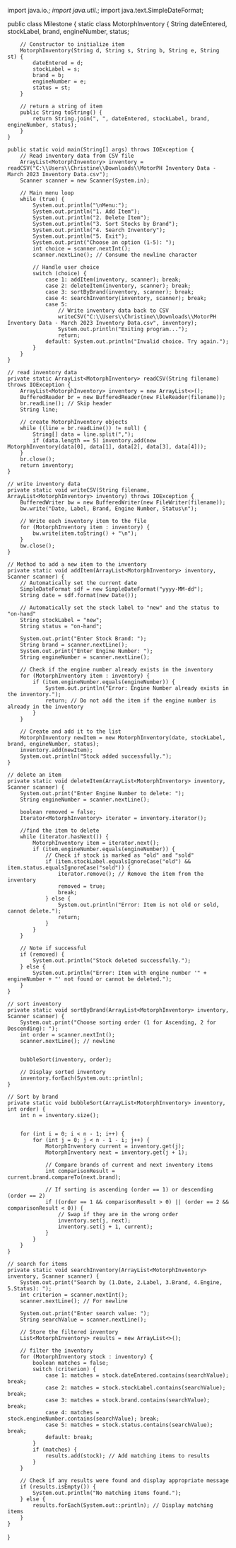 import java.io.*;
import java.util.*;
import java.text.SimpleDateFormat;

public class Milestone {
    static class MotorphInventory {
        String dateEntered, stockLabel, brand, engineNumber, status;

        // Constructor to initialize item
        MotorphInventory(String d, String s, String b, String e, String st) {
            dateEntered = d;
            stockLabel = s;
            brand = b;
            engineNumber = e;
            status = st;
        }

        // return a string of item
        public String toString() {
            return String.join(", ", dateEntered, stockLabel, brand, engineNumber, status);
        }
    }

    public static void main(String[] args) throws IOException {
        // Read inventory data from CSV file
        ArrayList<MotorphInventory> inventory = readCSV("C:\\Users\\Christine\\Downloads\\MotorPH Inventory Data - March 2023 Inventory Data.csv");
        Scanner scanner = new Scanner(System.in);
        
        // Main menu loop
        while (true) {
            System.out.println("\nMenu:");
            System.out.println("1. Add Item");
            System.out.println("2. Delete Item");
            System.out.println("3. Sort Stocks by Brand");
            System.out.println("4. Search Inventory");
            System.out.println("5. Exit");
            System.out.print("Choose an option (1-5): ");
            int choice = scanner.nextInt();
            scanner.nextLine(); // Consume the newline character

            // Handle user choice
            switch (choice) {
                case 1: addItem(inventory, scanner); break;
                case 2: deleteItem(inventory, scanner); break;
                case 3: sortByBrand(inventory, scanner); break;
                case 4: searchInventory(inventory, scanner); break;
                case 5:
                    // Write inventory data back to CSV
                    writeCSV("C:\\Users\\Christine\\Downloads\\MotorPH Inventory Data - March 2023 Inventory Data.csv", inventory);
                    System.out.println("Exiting program...");
                    return;
                default: System.out.println("Invalid choice. Try again.");
            }
        }
    }

    // read inventory data
    private static ArrayList<MotorphInventory> readCSV(String filename) throws IOException {
        ArrayList<MotorphInventory> inventory = new ArrayList<>();
        BufferedReader br = new BufferedReader(new FileReader(filename));
        br.readLine(); // Skip header
        String line;
        
        // create MotorphInventory objects
        while ((line = br.readLine()) != null) {
            String[] data = line.split(",");
            if (data.length == 5) inventory.add(new MotorphInventory(data[0], data[1], data[2], data[3], data[4]));
        }
        br.close();
        return inventory;
    }

    // write inventory data
    private static void writeCSV(String filename, ArrayList<MotorphInventory> inventory) throws IOException {
        BufferedWriter bw = new BufferedWriter(new FileWriter(filename));
        bw.write("Date, Label, Brand, Engine Number, Status\n");
        
        // Write each inventory item to the file
        for (MotorphInventory item : inventory) {
            bw.write(item.toString() + "\n");
        }
        bw.close();
    }

    // Method to add a new item to the inventory
    private static void addItem(ArrayList<MotorphInventory> inventory, Scanner scanner) {
        // Automatically set the current date
        SimpleDateFormat sdf = new SimpleDateFormat("yyyy-MM-dd");
        String date = sdf.format(new Date());

        // Automatically set the stock label to "new" and the status to "on-hand"
        String stockLabel = "new";
        String status = "on-hand";

        System.out.print("Enter Stock Brand: ");
        String brand = scanner.nextLine();
        System.out.print("Enter Engine Number: ");
        String engineNumber = scanner.nextLine();

        // Check if the engine number already exists in the inventory
        for (MotorphInventory item : inventory) {
            if (item.engineNumber.equals(engineNumber)) {
                System.out.println("Error: Engine Number already exists in the inventory.");
                return; // Do not add the item if the engine number is already in the inventory
            }
        }

        // Create and add it to the list
        MotorphInventory newItem = new MotorphInventory(date, stockLabel, brand, engineNumber, status);
        inventory.add(newItem);
        System.out.println("Stock added successfully.");
    }

    // delete an item
    private static void deleteItem(ArrayList<MotorphInventory> inventory, Scanner scanner) {
        System.out.print("Enter Engine Number to delete: ");
        String engineNumber = scanner.nextLine();

        boolean removed = false;
        Iterator<MotorphInventory> iterator = inventory.iterator();
        
        //find the item to delete
        while (iterator.hasNext()) {
            MotorphInventory item = iterator.next();
            if (item.engineNumber.equals(engineNumber)) {
                // Check if stock is marked as "old" and "sold"
                if (item.stockLabel.equalsIgnoreCase("old") && item.status.equalsIgnoreCase("sold")) {
                    iterator.remove(); // Remove the item from the inventory
                    removed = true;
                    break;
                } else {
                    System.out.println("Error: Item is not old or sold, cannot delete.");
                    return;
                }
            }
        }

        // Note if successful
        if (removed) {
            System.out.println("Stock deleted successfully.");
        } else {
            System.out.println("Error: Item with engine number '" + engineNumber + "' not found or cannot be deleted.");
        }
    }

    // sort inventory
    private static void sortByBrand(ArrayList<MotorphInventory> inventory, Scanner scanner) {
        System.out.print("Choose sorting order (1 for Ascending, 2 for Descending): ");
        int order = scanner.nextInt();
        scanner.nextLine(); // newline

    
        bubbleSort(inventory, order);
        
        // Display sorted inventory
        inventory.forEach(System.out::println);
    }

    // Sort by brand
    private static void bubbleSort(ArrayList<MotorphInventory> inventory, int order) {
        int n = inventory.size();
        

        for (int i = 0; i < n - 1; i++) {
            for (int j = 0; j < n - 1 - i; j++) {
                MotorphInventory current = inventory.get(j);
                MotorphInventory next = inventory.get(j + 1);
                
                // Compare brands of current and next inventory items
                int comparisonResult = current.brand.compareTo(next.brand);
                
                // If sorting is ascending (order == 1) or descending (order == 2)
                if ((order == 1 && comparisonResult > 0) || (order == 2 && comparisonResult < 0)) {
                    // Swap if they are in the wrong order
                    inventory.set(j, next);
                    inventory.set(j + 1, current);
                }
            }
        }
    }

    // search for items
    private static void searchInventory(ArrayList<MotorphInventory> inventory, Scanner scanner) {
        System.out.print("Search by (1.Date, 2.Label, 3.Brand, 4.Engine, 5.Status): ");
        int criterion = scanner.nextInt();
        scanner.nextLine(); // For newline

        System.out.print("Enter search value: ");
        String searchValue = scanner.nextLine();
        
        // Store the filtered inventory
        List<MotorphInventory> results = new ArrayList<>();
        
        // filter the inventory
        for (MotorphInventory stock : inventory) {
            boolean matches = false;
            switch (criterion) {
                case 1: matches = stock.dateEntered.contains(searchValue); break;
                case 2: matches = stock.stockLabel.contains(searchValue); break;
                case 3: matches = stock.brand.contains(searchValue); break;
                case 4: matches = stock.engineNumber.contains(searchValue); break;
                case 5: matches = stock.status.contains(searchValue); break;
                default: break;
            }
            if (matches) {
                results.add(stock); // Add matching items to results
            }
        }

        // Check if any results were found and display appropriate message
        if (results.isEmpty()) {
            System.out.println("No matching items found.");
        } else {
            results.forEach(System.out::println); // Display matching items
        }
    }
}
